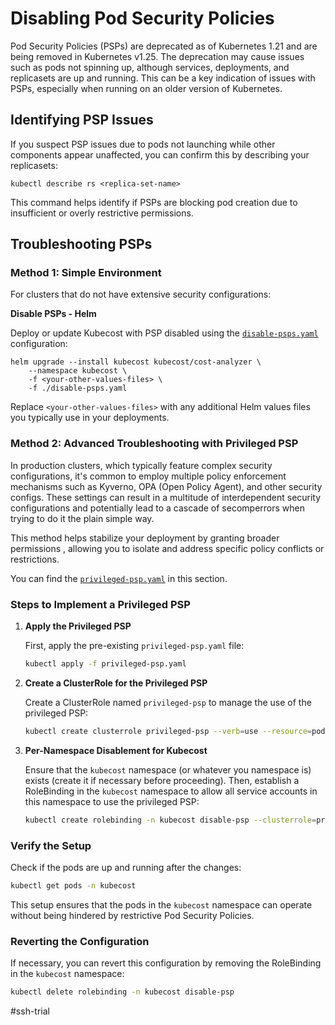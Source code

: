 
# Disabling Pod Security Policies 

Pod Security Policies (PSPs) are deprecated as of Kubernetes 1.21 and are being removed in Kubernetes v1.25. The deprecation may cause issues such as pods not spinning up, although  services, deployments, and replicasets are up and running. This can be a key indication of issues with PSPs, especially when running on an older version of Kubernetes.

## Identifying PSP Issues
If you suspect PSP issues due to pods not launching while other components appear unaffected, you can confirm this by describing your replicasets:
```shell
kubectl describe rs <replica-set-name>
```
This command helps identify if PSPs are blocking pod creation due to insufficient or overly restrictive permissions.

## Troubleshooting PSPs

### Method 1: Simple Environment
For clusters that do not have extensive security configurations:
   
 **Disable PSPs - Helm**
   
   Deploy or update Kubecost with PSP disabled using the [`disable-psps.yaml`](disable-psps.yaml) configuration:
   ```shell
   helm upgrade --install kubecost kubecost/cost-analyzer \
       --namespace kubecost \
       -f <your-other-values-files> \
       -f ./disable-psps.yaml
   ```
   Replace `<your-other-values-files>` with any additional Helm values files you typically use in your deployments.

### Method 2: Advanced Troubleshooting with Privileged PSP

In production clusters, which typically feature complex security configurations, it's common to employ multiple policy enforcement mechanisms such as Kyverno, OPA (Open Policy Agent), and other security configs. These settings can result in a multitude of interdependent security configurations and potentially lead to a cascade of secomperrors when trying to do it the plain simple way.

This method helps stabilize your deployment by granting broader permissions , allowing you to isolate and address specific policy conflicts or restrictions.

You can find the [`privileged-psp.yaml`](privileged-psp.yaml) in this section.

### Steps to Implement a Privileged PSP

1. **Apply the Privileged PSP**
   
   First, apply the pre-existing `privileged-psp.yaml` file:
   ```sh
   kubectl apply -f privileged-psp.yaml
   ```

2. **Create a ClusterRole for the Privileged PSP**

   Create a ClusterRole named `privileged-psp` to manage the use of the privileged PSP:
   ```sh
   kubectl create clusterrole privileged-psp --verb=use --resource=podsecuritypolicies --resource-name=privileged
   ```

3. **Per-Namespace Disablement for Kubecost**

   Ensure that the `kubecost` namespace (or whatever you namespace is) exists (create it if necessary before proceeding). Then, establish a RoleBinding in the `kubecost` namespace to allow all service accounts in this namespace to use the privileged PSP:
   ```sh
   kubectl create rolebinding -n kubecost disable-psp --clusterrole=privileged-psp --group=system:serviceaccounts:kubecost
   ```

### Verify the Setup

Check if the pods are up and running after the changes:
```sh
kubectl get pods -n kubecost
```

This setup ensures that the pods in the `kubecost` namespace can operate without being hindered by restrictive Pod Security Policies.

### Reverting the Configuration

If necessary, you can revert this configuration by removing the RoleBinding in the `kubecost` namespace:
```sh
kubectl delete rolebinding -n kubecost disable-psp
```

#ssh-trial